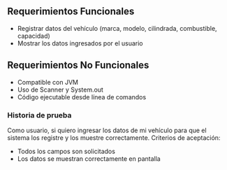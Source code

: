 ## Requerimientos Funcionales
- Registrar datos del vehículo (marca, modelo, cilindrada, combustible, capacidad)
- Mostrar los datos ingresados por el usuario

## Requerimientos No Funcionales
- Compatible con JVM
- Uso de Scanner y System.out
- Código ejecutable desde línea de comandos
### Historia de prueba 
Como usuario, si quiero ingresar los datos de mi vehículo para que el sistema los registre y los muestre correctamente.
Criterios de aceptación:
- Todos los campos son solicitados
- Los datos se muestran correctamente en pantalla
  
